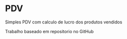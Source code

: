 # PDV
Simples PDV com calculo de lucro dos produtos vendidos

Trabalho baseado em repositorio no GitHub
